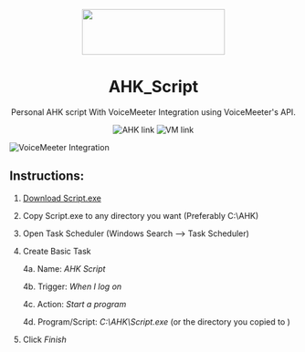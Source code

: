 <p align="center">
  <img width="250" height="80" align="center" src="https://www.autohotkey.com/assets/images/ahk-logo-no-text241x78-160.png">
</p>
<h1 align="center">
  AHK_Script
</h1>
<p align="center">
  Personal AHK script With VoiceMeeter Integration using <a style="text-decoration:none" href="https://www.vb-audio.com/Services/developers.htm">VoiceMeeter's API</a>.
</p>
<p align="center">
  <a style="text-decoration:none" href="https://autohotkey.com">
    <img src="https://img.shields.io/badge/AutoHotkey-1.1.30.03-4DB057.svg" alt="AHK link" />
  </a>
  <a style="text-decoration:none" href="https://www.vb-audio.com/Voicemeeter/banana.htm">
   <img src="https://img.shields.io/badge/VoiceMeeter-Banana-FF4427.svg" alt="VM link" />
  </a>
</p>

![VoiceMeeter Integration](https://j.gifs.com/2x2J4A.gif)

## Instructions: 
1. [Download Script.exe](https://github.com/SaifAqqad/AHK_Script/releases/latest/download/Script.exe)
2. Copy Script.exe to any directory you want (Preferably C:\AHK\)
3. Open Task Scheduler (Windows Search --> Task Scheduler) 
4. Create Basic Task

    4a. Name: *AHK Script*
    
    4b. Trigger: *When I log on*
    
    4c. Action: *Start a program*
    
    4d. Program/Script: *C:\AHK\Script.exe* (or the directory you copied to )
    
5. Click *Finish*
